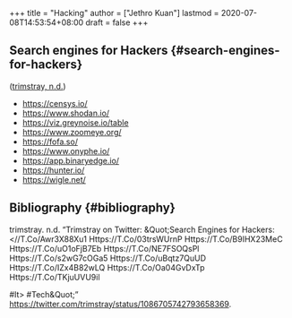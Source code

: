 +++
title = "Hacking"
author = ["Jethro Kuan"]
lastmod = 2020-07-08T14:53:54+08:00
draft = false
+++

## Search engines for Hackers {#search-engines-for-hackers}

([trimstray, n.d.](#org93b716a))

- <https://censys.io/>
- <https://www.shodan.io/>
- <https://viz.greynoise.io/table>
- <https://www.zoomeye.org/>
- <https://fofa.so/>
- <https://www.onyphe.io/>
- <https://app.binaryedge.io/>
- <https://hunter.io/>
- <https://wigle.net/>

## Bibliography {#bibliography}

<a id="org93b716a"></a>trimstray. n.d. “Trimstray on Twitter: &Quot;Search Engines for Hackers:&#10;&#10;<//T.Co/Awr3X88Xu1
Https://T.Co/03trsWUrnP
Https://T.Co/B9IHX23MeC
Https://T.Co/uO1oFjB7Eb
Https://T.Co/NE7FSOQsPl
Https://T.Co/s2wG7cOGa5
Https://T.Co/uBqtz7QuUD
Https://T.Co/IZx4B82wLQ
Https://T.Co/Oa04GvDxTp
Https://T.Co/TKjuUVU9il

#It> #Tech&Quot;” <https://twitter.com/trimstray/status/1086705742793658369>.
